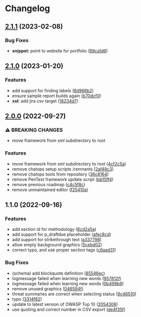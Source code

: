 # Changelog

## [2.1.1](https://github.com/radicallyopensecurity/pentext/compare/2.1.0...2.1.1) (2023-02-08)

### Bug Fixes

- **snippet:** point to website for portfolio
  ([89ca1d6](https://github.com/radicallyopensecurity/pentext/commit/89ca1d6740726a93718570e636d5fac322beb7db))

## [2.1.0](https://github.com/radicallyopensecurity/pentext/compare/2.0.0...2.1.0) (2023-01-20)

### Features

- add support for finding labels
  ([8d966b2](https://github.com/radicallyopensecurity/pentext/commit/8d966b2cb0d0ec3209a5a396288be21719eb463c))
- ensure sample report builds again
  ([b70dcf0](https://github.com/radicallyopensecurity/pentext/commit/b70dcf004321d35d93a6513695d2dcd8133cde39))
- **xsl:** add jira csv target
  ([18234d7](https://github.com/radicallyopensecurity/pentext/commit/18234d724a2ac0726fd1dbd9246327c6d07c6536))

## [2.0.0](https://github.com/radicallyopensecurity/pentext/compare/1.1.0...2.0.0) (2022-09-27)

### ⚠ BREAKING CHANGES

- move framework from xml subdirectory to root

### Features

- move framework from xml subdirectory to root
  ([4cf2c5a](https://github.com/radicallyopensecurity/pentext/commit/4cf2c5afbffbe144d8dff1468f6a096d68e9e927))
- remove chatops setup scripts /remnants
  ([2af48c3](https://github.com/radicallyopensecurity/pentext/commit/2af48c3d6cd47ff98b0dbb5a28380b72d3108d71))
- remove chatops tools from repository
  ([36c8164](https://github.com/radicallyopensecurity/pentext/commit/36c8164d249910abebb18e971ac24fc614bfa233))
- remove PenText framework update script
  ([bb15ff4](https://github.com/radicallyopensecurity/pentext/commit/bb15ff4ec58864f942aec21c7b1bd43fad61183a))
- remove previous roadmap
  ([c4c5f8c](https://github.com/radicallyopensecurity/pentext/commit/c4c5f8c8485475a636734a25fb1800d3fbfc058a))
- remove unmaintained editor
  ([f25410a](https://github.com/radicallyopensecurity/pentext/commit/f25410aa389fec3d4f4733dfb1158e963fb96ab1))

## 1.1.0 (2022-09-16)

### Features

- add section id for methodology
  ([6cd2a5a](https://github.com/radicallyopensecurity/pentext/commit/6cd2a5a8a1fb24d2bf395a191e008cd022d07c07))
- add support for p_draftdue placeholder
  ([afec8cd](https://github.com/radicallyopensecurity/pentext/commit/afec8cdd64784669ffbd3bc65151022e544e9e31))
- add support for strikethrough text
  ([a337798](https://github.com/radicallyopensecurity/pentext/commit/a337798d6a0e103fed7b1fd64dd6960ab0336a91))
- allow empty background graphics
  ([5cebd02](https://github.com/radicallyopensecurity/pentext/commit/5cebd02ab1a47c2f6e3f74c89ac37e2944d4c11b))
- correct typo, and use proper section tags
  ([c6aad31](https://github.com/radicallyopensecurity/pentext/commit/c6aad3174b785ba687caa75b449f2f2d546e522c))

### Bug Fixes

- (schema) add blockquote definition
  ([85546ec](https://github.com/radicallyopensecurity/pentext/commit/85546ecb1bb5804121c332c81203dc7bddcc66df))
- logmessage failed when learning new words
  ([957812f](https://github.com/radicallyopensecurity/pentext/commit/957812f7d7b8ee5c74803f3362c63a774518cedd))
- logmessage failed when learning new words
  ([0b499b6](https://github.com/radicallyopensecurity/pentext/commit/0b499b68e79982291d68c737fb098bf692a83f23))
- remove unused graphics
  ([046594f](https://github.com/radicallyopensecurity/pentext/commit/046594f97499f8760a4b48456450b813ea1fcca7))
- threat summaries are correct when selecting status
  ([9c46510](https://github.com/radicallyopensecurity/pentext/commit/9c4651066ac0e73c07105b1d97c50bd87d32b077))
- typo
  ([3314f82](https://github.com/radicallyopensecurity/pentext/commit/3314f82afecb4bd6de926c33ff492adf13f761bd))
- update to latest version of OWASP Top 10
  ([2054306](https://github.com/radicallyopensecurity/pentext/commit/20543068cf0771b080aea3a3fc17df7890300196))
- use quoting and correct number in CSV export
  ([de4f35f](https://github.com/radicallyopensecurity/pentext/commit/de4f35ffd6eb823c4c6ce6122dfbc717f7afd430))

